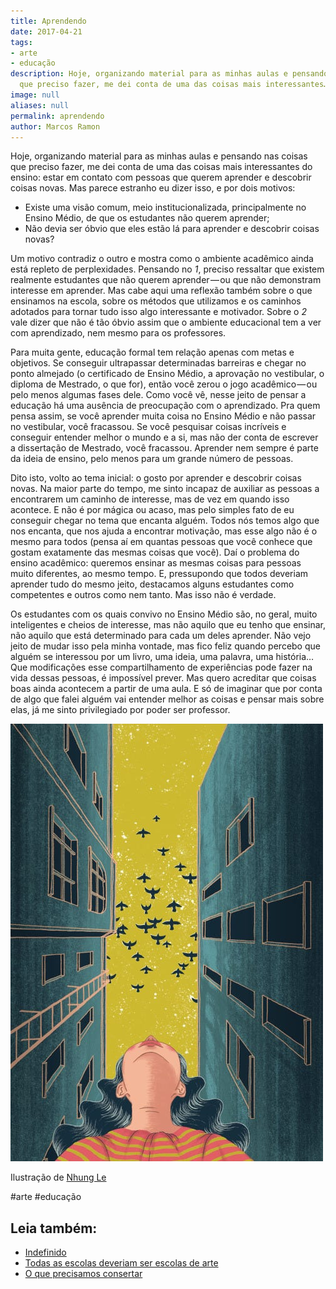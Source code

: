 ```yaml
---
title: Aprendendo
date: 2017-04-21
tags:
- arte
- educação
description: Hoje, organizando material para as minhas aulas e pensando nas coisas
  que preciso fazer, me dei conta de uma das coisas mais interessantes…
image: null
aliases: null
permalink: aprendendo
author: Marcos Ramon
---
```

Hoje, organizando material para as minhas aulas e pensando nas coisas que preciso fazer, me dei conta de uma das coisas mais interessantes do ensino: estar em contato com pessoas que querem aprender e descobrir coisas novas. Mas parece estranho eu dizer isso, e por dois motivos:

- Existe uma visão comum, meio institucionalizada, principalmente no Ensino Médio, de que os estudantes não querem aprender;
- Não devia ser óbvio que eles estão lá para aprender e descobrir coisas novas?

Um motivo contradiz o outro e mostra como o ambiente acadêmico ainda está repleto de perplexidades. Pensando no _1_, preciso ressaltar que existem realmente estudantes que não querem aprender — ou que não demonstram interesse em aprender. Mas cabe aqui uma reflexão também sobre o que ensinamos na escola, sobre os métodos que utilizamos e os caminhos adotados para tornar tudo isso algo interessante e motivador. Sobre o _2_ vale dizer que não é tão óbvio assim que o ambiente educacional tem a ver com aprendizado, nem mesmo para os professores.

Para muita gente, educação formal tem relação apenas com metas e objetivos. Se conseguir ultrapassar determinadas barreiras e chegar no ponto almejado (o certificado de Ensino Médio, a aprovação no vestibular, o diploma de Mestrado, o que for), então você zerou o jogo acadêmico — ou pelo menos algumas fases dele. Como você vê, nesse jeito de pensar a educação há uma ausência de preocupação com o aprendizado. Pra quem pensa assim, se você aprender muita coisa no Ensino Médio e não passar no vestibular, você fracassou. Se você pesquisar coisas incríveis e conseguir entender melhor o mundo e a si, mas não der conta de escrever a dissertação de Mestrado, você fracassou. Aprender nem sempre é parte da ideia de ensino, pelo menos para um grande número de pessoas.

Dito isto, volto ao tema inicial: o gosto por aprender e descobrir coisas novas. Na maior parte do tempo, me sinto incapaz de auxiliar as pessoas a encontrarem um caminho de interesse, mas de vez em quando isso acontece. E não é por mágica ou acaso, mas pelo simples fato de eu conseguir chegar no tema que encanta alguém. Todos nós temos algo que nos encanta, que nos ajuda a encontrar motivação, mas esse algo não é o mesmo para todos (pensa aí em quantas pessoas que você conhece que gostam exatamente das mesmas coisas que você). Daí o problema do ensino acadêmico: queremos ensinar as mesmas coisas para pessoas muito diferentes, ao mesmo tempo. E, pressupondo que todos deveriam aprender tudo do mesmo jeito, destacamos alguns estudantes como competentes e outros como nem tanto. Mas isso não é verdade.

Os estudantes com os quais convivo no Ensino Médio são, no geral, muito inteligentes e cheios de interesse, mas não aquilo que eu tenho que ensinar, não aquilo que está determinado para cada um deles aprender. Não vejo jeito de mudar isso pela minha vontade, mas fico feliz quando percebo que alguém se interessou por um livro, uma ideia, uma palavra, uma história… Que modificações esse compartilhamento de experiências pode fazer na vida dessas pessoas, é impossível prever. Mas quero acreditar que coisas boas ainda acontecem a partir de uma aula. E só de imaginar que por conta de algo que falei alguém vai entender melhor as coisas e pensar mais sobre elas, já me sinto privilegiado por poder ser professor.

<img src="/assets/img/aprendendo-medium.jpeg">

Ilustração de [Nhung Le](https://www.behance.net/nhungle)


#arte #educação<div class="leia-tambem" markdown="1">
## Leia também:

- <a href="/indefinido">Indefinido</a>
- <a href="/todas-as-escolas-deveriam-ser-escolas-de-arte">Todas as escolas deveriam ser escolas de arte</a>
- <a href="/o-que-precisamos-consertar">O que precisamos consertar</a>
</div>